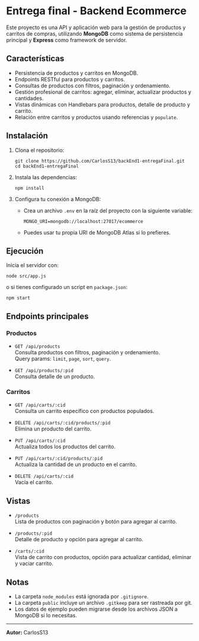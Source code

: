 # Entrega final - Backend Ecommerce

Este proyecto es una API y aplicación web para la gestión de productos y carritos de compras, utilizando **MongoDB** como sistema de persistencia principal y **Express** como framework de servidor.

## Características

- Persistencia de productos y carritos en MongoDB.
- Endpoints RESTful para productos y carritos.
- Consultas de productos con filtros, paginación y ordenamiento.
- Gestión profesional de carritos: agregar, eliminar, actualizar productos y cantidades.
- Vistas dinámicas con Handlebars para productos, detalle de producto y carrito.
- Relación entre carritos y productos usando referencias y `populate`.

## Instalación

1. Clona el repositorio:
   ```
   git clone https://github.com/CarlosS13/backEnd1-entregaFinal.git
   cd backEnd1-entregaFinal
   ```

2. Instala las dependencias:
   ```
   npm install
   ```

3. Configura tu conexión a MongoDB:
   - Crea un archivo `.env` en la raíz del proyecto con la siguiente variable:
     ```
     MONGO_URI=mongodb://localhost:27017/ecommerce
     ```
   - Puedes usar tu propia URI de MongoDB Atlas si lo prefieres.

## Ejecución

Inicia el servidor con:

```
node src/app.js
```
o si tienes configurado un script en `package.json`:
```
npm start
```

## Endpoints principales

### Productos

- `GET /api/products`  
  Consulta productos con filtros, paginación y ordenamiento.  
  Query params: `limit`, `page`, `sort`, `query`.

- `GET /api/products/:pid`  
  Consulta detalle de un producto.

### Carritos

- `GET /api/carts/:cid`  
  Consulta un carrito específico con productos populados.

- `DELETE /api/carts/:cid/products/:pid`  
  Elimina un producto del carrito.

- `PUT /api/carts/:cid`  
  Actualiza todos los productos del carrito.

- `PUT /api/carts/:cid/products/:pid`  
  Actualiza la cantidad de un producto en el carrito.

- `DELETE /api/carts/:cid`  
  Vacía el carrito.

## Vistas

- `/products`  
  Lista de productos con paginación y botón para agregar al carrito.

- `/products/:pid`  
  Detalle de producto y opción para agregar al carrito.

- `/carts/:cid`  
  Vista de carrito con productos, opción para actualizar cantidad, eliminar y vaciar carrito.

## Notas

- La carpeta `node_modules` está ignorada por `.gitignore`.
- La carpeta `public` incluye un archivo `.gitkeep` para ser rastreada por git.
- Los datos de ejemplo pueden migrarse desde los archivos JSON a MongoDB si lo necesitas.

---

**Autor:** CarlosS13 